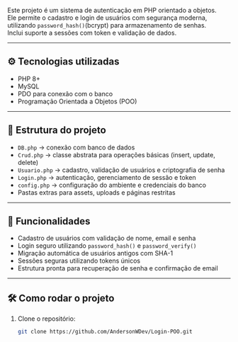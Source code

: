 Este projeto é um sistema de autenticação em PHP orientado a objetos.  
Ele permite o cadastro e login de usuários com segurança moderna, utilizando `password_hash()`(bcrypt) para armazenamento de senhas.  
Inclui suporte a sessões com token e validação de dados.

---

## ⚙️ Tecnologias utilizadas
- PHP 8+  
- MySQL  
- PDO para conexão com o banco  
- Programação Orientada a Objetos (POO)  

---

## 📂 Estrutura do projeto
- `DB.php` → conexão com banco de dados  
- `Crud.php` → classe abstrata para operações básicas (insert, update, delete)  
- `Usuario.php` → cadastro, validação de usuários e criptografia de senha  
- `Login.php` → autenticação, gerenciamento de sessão e token  
- `config.php` → configuração do ambiente e credenciais do banco  
- Pastas extras para assets, uploads e páginas restritas  

---

## 🔑 Funcionalidades
- Cadastro de usuários com validação de nome, email e senha  
- Login seguro utilizando `password_hash()` e `password_verify()`  
- Migração automática de usuários antigos com SHA-1  
- Sessões seguras utilizando tokens únicos  
- Estrutura pronta para recuperação de senha e confirmação de email  

---

## 🛠️ Como rodar o projeto
1. Clone o repositório:  
   ```bash
   git clone https://github.com/AndersonWDev/Login-POO.git
